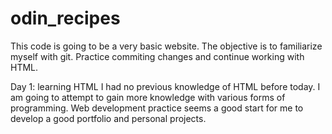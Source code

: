 # odin_recipes
This code is going to be a very basic website.
The objective is to familiarize myself with git. Practice commiting 
changes and continue working with HTML.

Day 1: learning HTML
I had no previous knowledge of HTML before today. I am going to attempt 
to gain more knowledge with various forms of programming. Web development 
practice seems a good start for me to develop a good portfolio and
personal projects.
